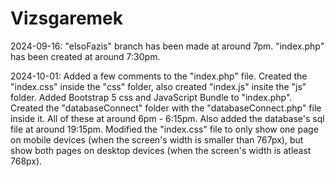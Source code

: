 # Vizsgaremek

2024-09-16: "elsoFazis" branch has been made at around 7pm. "index.php" has been created at around 7:30pm.

2024-10-01: Added a few comments to the "index.php" file. Created the "index.css" inside the "css" folder, also created "index.js" insite the "js" folder. Added Bootstrap 5 css and JavaScript Bundle to "index.php". Created the "databaseConnect" folder with the "databaseConnect.php" file inside it. All of these at around 6pm - 6:15pm. Also added the database's sql file at around 19:15pm.
Modified the "index.css" file to only show one page on mobile devices (when the screen's width is smaller than 767px), but show both pages on desktop devices (when the screen's width is atleast 768px).